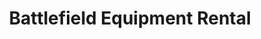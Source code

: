---
title: "Battlefield Equipment Rental"
url: /barrie/battlefield-equipment-rental/
shop: tools
---